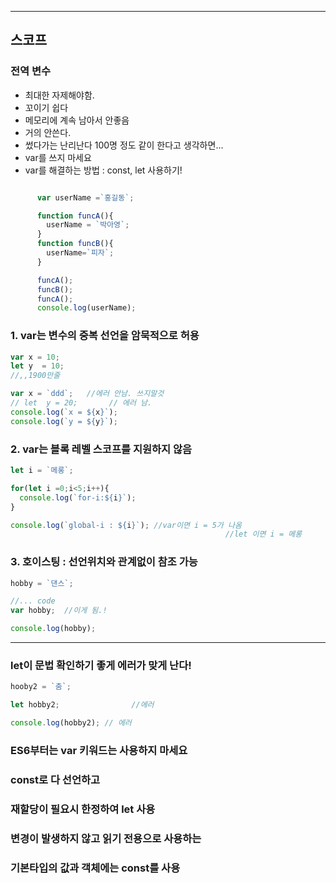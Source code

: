 
---
## 스코프
### 전역 변수
-  최대한 자제해야함.
- 꼬이기 쉽다
- 메모리에 계속 남아서 안좋음
- 거의 안쓴다.
- 썼다가는 난리난다 100명 정도 같이 한다고 생각하면...
- var를 쓰지 마세요
- var를 해결하는 방법 : const, let 사용하기!
```js

      var userName =`홍길동`;

      function funcA(){
        userName = `박아영`;
      }
      function funcB(){
        userName=`피자`;
      }

      funcA();
      funcB();
      funcA();
      console.log(userName);
```


### 1. var는  변수의 중복 선언을 암묵적으로 허용
```js
var x = 10;
let y  = 10;
//,,1900만줄

var x = `ddd`;   //에러 안남. 쓰지말것
// let  y = 20;       // 에러 남.
console.log(`x = ${x}`);
console.log(`y = ${y}`);
```
### 2. var는 블록 레벨 스코프를 지원하지 않음
```js
let i = `메롱`;

for(let i =0;i<5;i++){
  console.log(`for-i:${i}`);
}

console.log(`global-i : ${i}`); //var이면 i = 5가 나옴
                                                //let 이면 i = 메롱
```

### 3. 호이스팅 : 선언위치와 관계없이 참조 가능
```js
hobby = `댄스`;

//... code
var hobby;  //이게 됨.!

console.log(hobby);
```
---
###  let이 문법 확인하기 좋게 에러가 맞게 난다!
```js
hooby2 = `춤`;

let hobby2;                //에러 

console.log(hobby2); // 에러 
```

### ES6부터는 var 키워드는 사용하지 마세요
### const로 다 선언하고
### 재할당이 필요시 한정하여 let 사용
### 변경이 발생하지 않고 읽기 전용으로 사용하는
### 기본타입의 값과 객체에는  const를 사용

